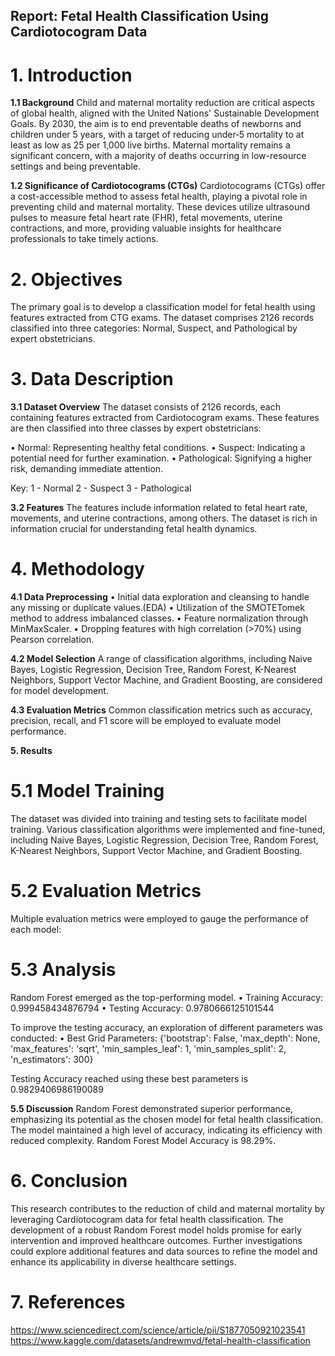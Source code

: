 ## **Report: Fetal Health Classification Using Cardiotocogram Data**

# **1. Introduction**

**1.1 Background**
Child and maternal mortality reduction are critical aspects of global health, aligned with the United Nations' Sustainable Development Goals. By 2030, the aim is to end preventable deaths of newborns and children under 5 years, with a target of reducing under‑5 mortality to at least as low as 25 per 1,000 live births. Maternal mortality remains a significant concern, with a majority of deaths occurring in low-resource settings and being preventable.

**1.2 Significance of Cardiotocograms (CTGs)**
Cardiotocograms (CTGs) offer a cost-accessible method to assess fetal health, playing a pivotal role in preventing child and maternal mortality. These devices utilize ultrasound pulses to measure fetal heart rate (FHR), fetal movements, uterine contractions, and more, providing valuable insights for healthcare professionals to take timely actions.

# **2. Objectives**
The primary goal is to develop a classification model for fetal health using features extracted from CTG exams. The dataset comprises 2126 records classified into three categories: Normal, Suspect, and Pathological by expert obstetricians.

# **3. Data Description**

**3.1 Dataset Overview**
The dataset consists of 2126 records, each containing features extracted from Cardiotocogram exams. These features are then classified into three classes by expert obstetricians:

•	Normal: Representing healthy fetal conditions.
•	Suspect: Indicating a potential need for further examination.
•	Pathological: Signifying a higher risk, demanding immediate attention.
 
Key:  1 - Normal 2 - Suspect 3 - Pathological

**3.2 Features**
The features include information related to fetal heart rate, movements, and uterine contractions, among others. The dataset is rich in information crucial for understanding fetal health dynamics.

# **4. Methodology**

**4.1 Data Preprocessing**
•	Initial data exploration and cleansing to handle any missing or duplicate values.(EDA)
•	Utilization of the SMOTETomek method to address imbalanced classes.
•	Feature normalization through MinMaxScaler.
•	Dropping features with high correlation (>70%) using Pearson correlation.

 

**4.2 Model Selection**
A range of classification algorithms, including Naive Bayes, Logistic Regression, Decision Tree, Random Forest, K-Nearest Neighbors, Support Vector Machine, and Gradient Boosting, are considered for model development.

**4.3 Evaluation Metrics**
Common classification metrics such as accuracy, precision, recall, and F1 score will be employed to evaluate model performance.

**5. Results**

# **5.1 Model Training**
The dataset was divided into training and testing sets to facilitate model training. Various classification algorithms were implemented and fine-tuned, including Naive Bayes, Logistic Regression, Decision Tree, Random Forest, K-Nearest Neighbors, Support Vector Machine, and Gradient Boosting.

# **5.2 Evaluation Metrics**
Multiple evaluation metrics were employed to gauge the performance of each model:
 

# **5.3 Analysis**
Random Forest emerged as the top-performing model.
•	Training Accuracy: 0.999458434876794
•	Testing Accuracy: 0.9780666125101544


To improve the testing accuracy, an exploration of different parameters was conducted:
•	Best Grid Parameters:
{'bootstrap': False,
 'max_depth': None,
 'max_features': 'sqrt',
 'min_samples_leaf': 1,
 'min_samples_split': 2,
 'n_estimators': 300}

Testing Accuracy reached using these best parameters is 0.9829406986190089


**5.5 Discussion**
Random Forest demonstrated superior performance, emphasizing its potential as the chosen model for fetal health classification. The model maintained a high level of accuracy, indicating its efficiency with reduced complexity.
Random Forest Model Accuracy is 98.29%.

# **6. Conclusion**
This research contributes to the reduction of child and maternal mortality by leveraging Cardiotocogram data for fetal health classification. The development of a robust Random Forest model holds promise for early intervention and improved healthcare outcomes. Further investigations could explore additional features and data sources to refine the model and enhance its applicability in diverse healthcare settings.

# **7. References**
https://www.sciencedirect.com/science/article/pii/S1877050921023541
https://www.kaggle.com/datasets/andrewmvd/fetal-health-classification
